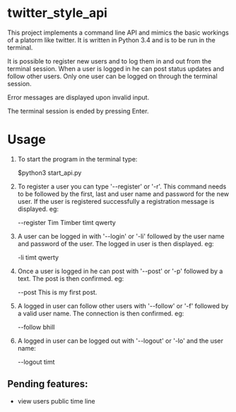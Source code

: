 twitter_style_api
=================

This project implements a command line API and mimics the basic workings of a platorm like twitter.
It is written in Python 3.4 and is to be run in the terminal.

It is possible to register new users and to log them in and out from the terminal session. When a user is logged in he can post status updates and follow other users.
Only one user can be logged on through the terminal session.

Error messages are displayed upon invalid input.

The terminal session is ended by pressing Enter.


Usage
=====

1. To start the program in the terminal type:

   $python3 start_api.py


2. To register a user you can type '--register' or '-r'. This command needs to be followed by the first, last and user name and password for the new user. If the user is registered successfully a registration message is displayed.
eg:

   --register Tim Timber timt qwerty


3. A user can be logged in with '--login' or '-li' followed by the user name and password of the user. The logged in user is then displayed. eg:

   -li timt qwerty


4. Once a user is logged in he can post with '--post' or '-p' followed by a text. The post is then confirmed. eg:
 
   --post This is my first post.


5. A logged in user can follow other users with '--follow' or '-f' followed by a valid user name. The connection is then confirmed. eg:
 
   --follow bhill


6. A logged in user can be logged out with '--logout' or '-lo' and the user name:
 
   --logout timt


Pending features:
-----------------

- view users public time line
